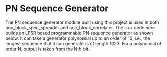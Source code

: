 # PN Sequence Generator

The PN sequence generator module built using this project is used in both noc_block_spec_spreader and noc_block_correlator. The c++ code here builds an LFSR based programmable PN sequence generator as shown below. It can take a generator polynomial up to an order of 10, i.e., the longest sequence that it can generate is of length 1023. For a polynomial of order N, output is taken from the Nth bit.

